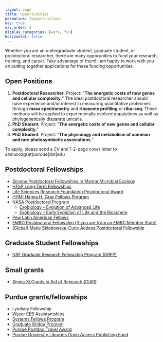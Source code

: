 ```yaml
---
layout: page
title: Opportunities
permalink: /opportunities/
nav: true
nav_order: 4
display_categories: [work, fun]
horizontal: false
---
```

Whether you are an undergraduate student, graduate student, or postdoctoral researcher, there are many opporunities to fund your research, training, and career. Take advantage of them! I am happy to work with you on putting together applications for these funding opportunities.

## Open Positions

1. **Postdoctoral Researcher**. Project: "**The energetic costs of new genes and cellular complexity.**"
    The ideal postdoctoral researcher should have experience and/or interest in measuring quantitative proteomes through **mass spectrometry** and **ribosome profiling** or **ribo-seq**. These methods will be applied to experimentally evolved populations as well as phylogenetically disparate unicells.
3. **PhD Student**. Project: "**The energetic costs of new genes and cellular complexity.**"
4. **PhD Student**. Project: "**The physiology and metabolism of common and rare photosymbiotic associations.**"

To apply, please send a CV and 1-2-page cover letter to samunozg{at}purdue[dot]edu

## Postdoctoral Fellowships
  - [Simons Postdoctoral Fellowships in Marine Microbial Ecology](https://www.simonsfoundation.org/grant/simons-postdoctoral-fellowships-in-marine-microbial-ecology/)
  - [HFSP Long-Term Fellowships](https://www.hfsp.org/funding/hfsp-funding/postdoctoral-fellowships/)
  - [Life Sciences Research Foundation Postdoctoral Award](https://lsrf.org/apply/award-details/)
  - [HHMI Hanna H. Gray Fellows Program](https://www.hhmi.org/programs/hanna-h-gray-fellows)
  - [NASA Postdoctoral Program](https://npp.orau.org/index.html)
    - [Exobiology - Evolution of Advanced Life](https://www.zintellect.com/Opportunity/Details/0002-NPP-NOV24-ABProg-Astrobio?contractdesignation=2)
    - [Exobiology - Early Evolution of Life and the Biosphere](https://www.zintellect.com/Opportunity/Details/0001-NPP-NOV24-ABProg-Astrobio?contractdesignation=2)
  - [Pew Latin American Fellows](https://www.pewtrusts.org/en/projects/pew-latin-american-fellows)
  - [EMBO Postdoctoral Fellowship (If you are from an EMBC Member State)](https://www.embo.org/funding/fellowships-grants-and-career-support/postdoctoral-fellowships/)
  - [(Global) Marie Skłodowska-Curie Actions Postdoctoral Fellowship](https://marie-sklodowska-curie-actions.ec.europa.eu/actions/postdoctoral-fellowships)

## Graduate Student Fellowships
  - [NSF Graduate Research Fellowship Program (GRFP)](https://www.nsfgrfp.org/)

## Small grants
  - [Sigma Xi Grants in Aid of Research (GIAR)](https://www.sigmaxi.org/programs/grants-in-aid-of-research/)

## Purdue grants/fellowships
  - Lyndsey Fellowship
  - Waser EEB Assistantships
  - [Systems Fellows Program](https://www.purdue.edu/collaboratory/programs/fellows/learn-more/index.html)
  - [Graduate Bridge Program](https://www.purdue.edu/gradschool/diversity/programs/bridge/)
  - [Purdue Postdoc Travel Award](https://www.purdue.edu/gradschool/postdoctoral-studies/resources/career-development.php)
  - [Purdue University Libraries Open Access Publishing Fund](https://www.lib.purdue.edu/openaccess/fund)
